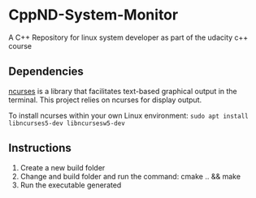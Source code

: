 # CppND-System-Monitor

A C++ Repository for linux system developer as part of the udacity c++ course 

## Dependencies
[ncurses](https://www.gnu.org/software/ncurses/) is a library that facilitates text-based graphical output in the terminal. This project relies on ncurses for display output.

To install ncurses within your own Linux environment: `sudo apt install libncurses5-dev libncursesw5-dev`

## Instructions
1) Create a new build folder 
2) Change and build folder and run the command: cmake .. && make
3) Run the executable generated
